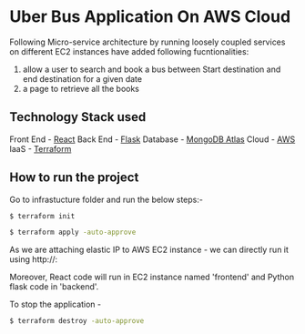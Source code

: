 # Uber Bus Application On AWS Cloud

Following Micro-service architecture by running loosely coupled services on different EC2 instances have added following fucntionalities:

1) allow a user to search and book a bus between Start destination and end destination for a given date
2) a page to retrieve all the books

## Technology Stack used 

Front End - [React](https://reactjs.org/)
Back End  - [Flask](https://palletsprojects.com/p/flask/)
Database  - [MongoDB Atlas](https://www.mongodb.com/cloud/atlas)
Cloud     - [AWS](https://aws.amazon.com/)
IaaS      - [Terraform](https://www.terraform.io/)

## How to run the project

Go to infrastucture folder and run the below steps:-

```bash
$ terraform init
```

```bash
$ terraform apply -auto-approve 
```

As we are attaching elastic IP to AWS EC2 instance - we can directly run it using http://<elastic-ip>:<port>

Moreover, React code will run in EC2 instance named 'frontend' and Python flask code in 'backend'.

To stop the application -

```bash
$ terraform destroy -auto-approve 
```
